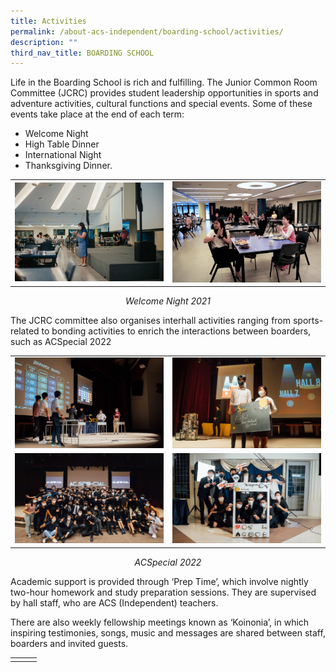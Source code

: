 ```yaml
---
title: Activities
permalink: /about-acs-independent/boarding-school/activities/
description: ""
third_nav_title: BOARDING SCHOOL
---
```

Life in the Boarding School is rich and fulfilling. The Junior Common Room Committee (JCRC) provides student leadership opportunities in sports and adventure activities, cultural functions and special events. Some of these events take place at the end of each term:

*   Welcome Night
*   High Table Dinner
*   International Night
*   Thanksgiving Dinner.

|   |   |
|:---:|:---:|
|  ![](/images/About%20ACS(I)/Boarding%20School/Welcome-Night-2021_1-768x512.jpg) | ![](/images/About%20ACS(I)/Boarding%20School/Welcome-Night-2021_2-768x522.jpg)  |

<center><i>Welcome Night 2021</i></center>

The JCRC committee also organises interhall activities ranging from sports-related to bonding activities to enrich the interactions between boarders, such as ACSpecial 2022

|   |   |
|:---:|:---:|
| ![](/images/About%20ACS(I)/Boarding%20School/ACSpecial-2022_1-scaled-e1653879964723.jpg)  | ![](/images/About%20ACS(I)/Boarding%20School/ACSpecial-2022_2-scaled-e1653880178641.jpg)  |
|  ![](/images/About%20ACS(I)/Boarding%20School/ACSpecial-2022_3-scaled-e1653880212984.jpg) | ![](/images/About%20ACS(I)/Boarding%20School/ACSpecial-2022_4-scaled-e1653880244260.jpg)  |

<center><i>ACSpecial 2022</i></center>

Academic support is provided through ‘Prep Time’, which involve nightly two-hour homework and study preparation sessions. They are supervised by hall staff, who are ACS (Independent) teachers.

There are also weekly fellowship meetings known as ‘Koinonia’, in which inspiring testimonies, songs, music and messages are shared between staff, boarders and invited guests.

|   |   |   |
|:---:|:---:|:-----:|
|   |   |   |